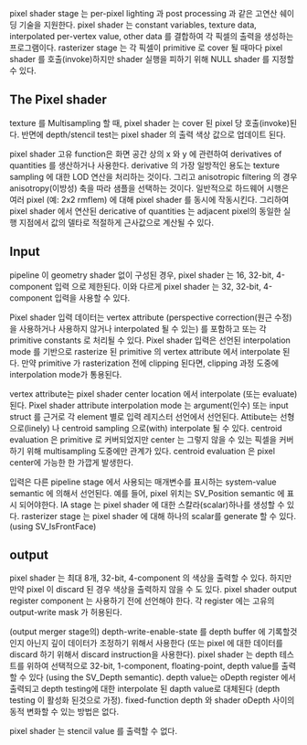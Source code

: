 pixel shader stage 는 per-pixel lighting 과 post processing 과 같은 고연산 쉐이딩 기술을 지원한다. pixel shader 는 constant variables, texture data, interpolated per-vertex value, other data 를 결합하여 각 픽셀의 출력을 생성하는 프로그램이다. rasterizer stage 는 각 픽셀이 primitive 로 cover 될 때마다 pixel shader 를 호출(invoke)하지만 shader 실행을 피하기 위해 NULL shader 를 지정할 수 있다.

## The Pixel shader

texture 를 Multisampling 할 때, pixel shader 는 cover 된 pixel 당 호출(invoke)된다. 반면에 depth/stencil test는 pixel shader 의 출력 색상 값으로 업데이트 된다. 

pixel shader 고유 function은 화면 공간 상의 x 와 y 에 관련하여 derivatives of quantities 를 생산하거나 사용한다. derivative 의 가장 일방적인 용도는 texture sampling 에 대한 LOD 연산을 처리하는 것이다. 그리고 anisotropic filtering 의 경우 anisotropy(이방성) 축을 따라 샘플을 선택하는 것이다. 일반적으로 하드웨어 시행은 여러 pixel (예: 2x2 rmflem) 에 대해 pixel shader 를 동시에 작동시킨다. 그리하여 pixel shader 에서 연산된 dericative of quantities 는 adjacent pixel의 동일한 실행 지점에서 값의 델타로 적절하게 근사값으로 계산될 수 있다. 

## Input

pipeline 이 geometry shader 없이 구성된 경우, pixel shader 는 16, 32-bit, 4-component 입력 으로 제한된다. 이와 다르게 pixel shader 는 32, 32-bit, 4-component 입력을 사용할 수 있다.

Pixel shader 입력 데이터는 vertex attribute (perspective correction(원근 수정)을 사용하거나 사용하지 않거나 interpolated 될 수 있는) 를 포함하고 또는 각 primitive constants 로 처리될 수 있다. Pixel shader 입력은 선언된 interpolation mode 를 기반으로 rasterize 된 primitive 의 vertex attribute 에서 interpolate 된다.  만약 primitive 가 rasterization 전에 clipping 된다면, clipping 과정 도중에 interpolation mode가 통용된다. 

vertex attribute는 pixel shader center location 에서 interpolate (또는 evaluate) 된다. Pixel shader attribute interpolation mode 는 argument(인수) 또는 input struct 를 근거로 각 element 별로 입력 레지스터 선언에서 선언된다.  Attibute는 선형으로(linely) 나 centroid sampling 으로(with)  interpolate 될 수 있다. centroid evaluation 은 primitive 로 커버되었지만 center 는 그렇지 않을 수 있는 픽셀을 커버하기 위해 multisampling 도중에만 관계가 있다. centroid evaluation 은 pixel center에 가능한 한 가깝게 발생한다.

입력은 다른 pipeline stage 에서 사용되는 매개변수를 표시하는 system-value semantic 에 의해서 선언된다. 예를 들어, pixel 위치는 SV_Position semantic 에 표시 되어야한다.  IA stage 는 pixel shader 에 대한 스칼라(scalar)하나를 생성할 수 있다. rasterizer stage 는 pixel shader 에 대해 하나의 scalar를 generate 할 수 있다. (using SV_IsFrontFace)

## output

pixel shader 는 최대 8개, 32-bit, 4-component 의 색상을 출력할 수 있다. 하지만 만약 pixel 이 discard 된 경우 색상을 출력하지 않을 수 도 있다. pixel shader output register component 는 사용하기 전에 선언해야 한다. 각 register 에는 고유의 output-write mask 가 허용된다.

(output merger stage의) depth-write-enable-state 를 depth buffer 에 기록할것인지 아닌지 깊이 데이터가 조정하기 위해서 사용한다 (또는 pixel 에 대한 데이터를 discard 하기 위해서 discard instruction을 사용한다). pixel shader 는 depth 테스트를 위하여 선택적으로 32-bit, 1-component, floating-point, depth value를 출력할 수 있다 (using the SV_Depth semantic). depth value는  oDepth register 에서 출력되고 depth testing에 대한 interpolate 된 dapth value로 대체된다 (depth testing 이 활성화 된것으로 가정). fixed-function depth 와 shader oDepth 사이의 동적 변화할 수 있는 방법은 없다.

pixel shader 는 stencil value 를 출력할 수 없다.
